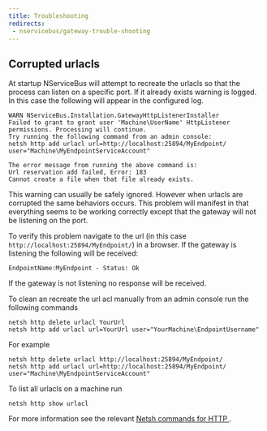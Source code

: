 ```yaml
---
title: Troubleshooting
redirects:
 - nservicebus/gateway-trouble-shooting
---
```


## Corrupted urlacls

At startup NServiceBus will attempt to recreate the urlacls so that the process can listen on a specific port. If it already exists warning is logged. In this case the following will appear in the configured log.

```no-highlight
WARN NServiceBus.Installation.GatewayHttpListenerInstaller
Failed to grant to grant user 'Machine\UserName' HttpListener permissions. Processing will continue.
Try running the following command from an admin console:
netsh http add urlacl url=http://localhost:25894/MyEndpoint/ user="Machine\MyEndpointServiceAccount"

The error message from running the above command is:
Url reservation add failed, Error: 183
Cannot create a file when that file already exists.
```

This warning can usually be safely ignored. However when urlacls are corrupted the same behaviors occurs. This problem will manifest in that everything seems to be working correctly except that the gateway will not be listening on the port.

To verify this problem navigate to the url (in this case `http://localhost:25894/MyEndpoint/`) in a browser. If the gateway is listening the following will be received:

```no-highlight
EndpointName:MyEndpoint - Status: Ok
```

If the gateway is not listening no response will be received.

To clean an recreate the url acl manually from an admin console run the following commands

```dos
netsh http delete urlacl YourUrl
netsh http add urlacl url=YourUrl user="YourMachine\EndpointUsername"
```

For example

```dos
netsh http delete urlacl http://localhost:25894/MyEndpoint/
netsh http add urlacl url=http://localhost:25894/MyEndpoint/ user="Machine\MyEndpointServiceAccount"
```

To list all urlacls on a machine run

```dos
netsh http show urlacl
```

For more information see the relevant [Netsh commands for HTTP
](https://msdn.microsoft.com/en-us/library/windows/desktop/cc307236).